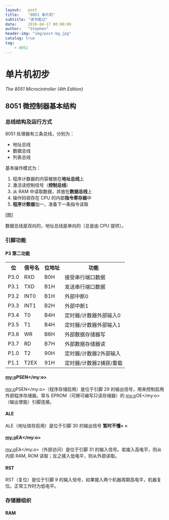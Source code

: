 ```yaml
---
layout:   post
title:    "8051 单片机"
subtitle: "读书笔记"
date:     2016-04-17 00:00:09
author:   "Stephen"
header-img: "img/post-bg.jpg"
catalog: true
tag:
    - 8051
---
```








# 单片机初步

*The 8051 Microcintroller (4th Edition)* 

## 8051 微控制器基本结构

### 总线结构及运行方式

8051 处理器有三条总线，分别为：

 * 地址总线
 * 数据总线
 * 列表总线
    
基本操作模式为：

 1. 程序计数器的内容被放在**地址总线**上
 2. 激活读控制信号（**控制总线**）
 3. 从 RAM 中读取数据，并放在**数据总线**上
 4. 操作码锁存在 CPU 的内部**指令寄存器**中
 5. **程序计数器**加一，准备下一条指令读取

[图]

数据总线是双向的，地址总线是单向的（总是由 CPU 提供）。

### 引脚功能

#### P3 第二功能

<table>
   <tr>
      <th>位</th>
      <th>信号名</th>
      <th>位地址</th>
      <th>功能</th>
   </tr>
   <tr>
      <td>P3.0</td>
      <td>RXD</td>
      <td>B0H</td>
      <td>接受串行端口数据</td>
   </tr>
   <tr>
      <td>P3.1</td>
      <td>TXD</td>
      <td>B1H</td>
      <td>发送串行端口数据</td>
   </tr>
   <tr>
      <td>P3.2</td>
      <td><my:o>INT0</my:o></td>
      <td>B1H</td>
      <td>外部中断0</td>
   </tr>
   <tr>
      <td>P3.3</td>
      <td><my:o>INT1</my:o></td>
      <td>B2H</td>
      <td>外部中断1</td>
   </tr>
   <tr>
      <td>P3.4</td>
      <td>T0</td>
      <td>B4H</td>
      <td>定时器/计数器外部输入0</td>
   </tr>
   <tr>
      <td>P3.5</td>
      <td>T1</td>
      <td>B4H</td>
      <td>定时器/计数器外部输入1</td>
   </tr>
   <tr>
      <td>P3.6</td>
      <td><my:o>WR</my:o></td>
      <td>B6H</td>
      <td>外部数据存储器写</td>
   </tr>
   <tr>
      <td>P3.7</td>
      <td>RD</td>
      <td>B7H</td>
      <td>外部数据存储器读</td>
   </tr>
   <tr>
      <td>P1.0</td>
      <td>T2</td>
      <td>90H</td>
      <td>定时器/计数器2外部输入</td>
   </tr>
   <tr>
      <td>P1.1</td>
      <td>T2EX</td>
      <td>91H</td>
      <td>定时器/计数器2捕获/重载</td>
   </tr>
</table>


#### <my:o>PSEN</my:o>

<my:o>PSEN</my:o>（程序存储启用）是位于引脚 29 的输出信号，用来控制启用外部程序存储器。常与 EPROM（可擦可编写只读存储器）的 <my:o>OE</my:o>（输出使能）引脚连接。

#### ALE

ALE（地址锁存启用）是位于引脚 30 的输出信号
**暂时不懂= =**

#### <my:o>EA</my:o>

<my:o>EA</my:o>（外部访问）是位于引脚 31 的输入信号。若接入高电平，则从内部 RAM, ROM 读取；反之接入低电平，则从外部读取。

#### RST

RST（复位）是位于引脚 9 的输入信号，如果接入两个机器周期高电平，机器复位。正常工作时为低电平。

### 存储器组织

#### RAM




